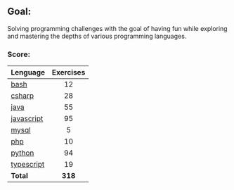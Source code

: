 ## Goal:
Solving programming challenges with the goal of having fun while exploring and mastering the depths of various programming languages.

### Score:
| Lenguage | Exercises |
|---|:---:|
| [bash](/bash) | 12 |
| [csharp](/csharp) | 28 |
| [java](/java) | 55 |
| [javascript](/javascript) | 95 |
| [mysql](/mysql) | 5 |
| [php](/php) | 10 |
| [python](/python) | 94 |
| [typescript](/typescript) | 19 |
| **Total** | **318** |
